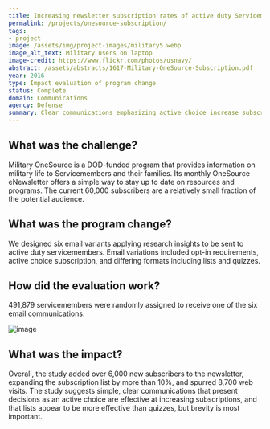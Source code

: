```yaml
---
title: Increasing newsletter subscription rates of active duty Servicemembers
permalink: /projects/onesource-subscription/
tags:
- project
image: /assets/img/project-images/military5.webp
image_alt_text: Military users on laptop
image-credit: https://www.flickr.com/photos/usnavy/
abstract: /assets/abstracts/1617-Military-OneSource-Subscription.pdf
year: 2016
type: Impact evaluation of program change
status: Complete
domain: Communications
agency: Defense
summary: Clear communications emphasizing active choice increase subscription rates
---
```

## What was the challenge?
Military OneSource is a DOD-funded program that provides information on military life to Servicemembers and their families. Its monthly OneSource eNewsletter offers a simple way to stay up to date on resources and programs. The current 60,000 subscribers are a relatively small fraction of the potential audience.

## What was the program change?
We designed six email variants applying research insights to be sent to active duty servicemembers. Email variations included opt-in requirements, active choice subscription, and differing formats including lists and quizzes. 

## How did the evaluation work?
491,879 servicemembers were randomly assigned to receive one of the six email communications.

![image]({{site.baseurl}}/assets/img/project-images/1617-graph.webp)

## What was the impact?
Overall, the study added over 6,000 new subscribers to the newsletter, expanding the subscription list by more than 10%, and spurred 8,700 web visits. The study suggests simple, clear communications that present decisions as an active choice are effective at increasing subscriptions, and that lists appear to be more effective than quizzes, but brevity is most important.
